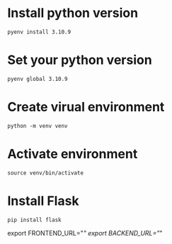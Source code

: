# Install python version

```
pyenv install 3.10.9
```

# Set your python version

```
pyenv global 3.10.9
```

# Create virual environment

```
python -m venv venv
```

# Activate environment

```
source venv/bin/activate
```

# Install Flask

```
pip install flask
```

export FRONTEND_URL="_"
export BACKEND_URL="_"
